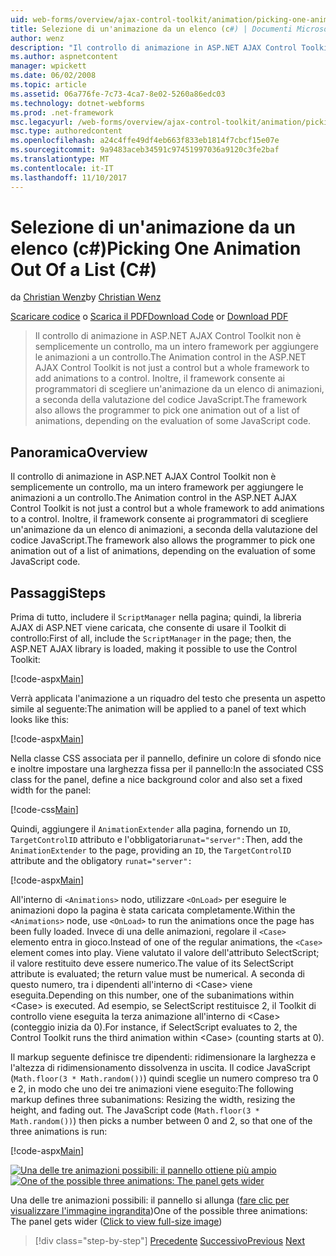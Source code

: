 ```yaml
---
uid: web-forms/overview/ajax-control-toolkit/animation/picking-one-animation-out-of-a-list-cs
title: Selezione di un'animazione da un elenco (c#) | Documenti Microsoft
author: wenz
description: "Il controllo di animazione in ASP.NET AJAX Control Toolkit non è semplicemente un controllo, ma un intero framework per aggiungere le animazioni a un controllo. Il framework anche autoriz..."
ms.author: aspnetcontent
manager: wpickett
ms.date: 06/02/2008
ms.topic: article
ms.assetid: 06a776fe-7c73-4ca7-8e02-5260a86edc03
ms.technology: dotnet-webforms
ms.prod: .net-framework
msc.legacyurl: /web-forms/overview/ajax-control-toolkit/animation/picking-one-animation-out-of-a-list-cs
msc.type: authoredcontent
ms.openlocfilehash: a24c4ffe49df4eb663f833eb1814f7cbcf15e07e
ms.sourcegitcommit: 9a9483aceb34591c97451997036a9120c3fe2baf
ms.translationtype: MT
ms.contentlocale: it-IT
ms.lasthandoff: 11/10/2017
---
```

<a name="picking-one-animation-out-of-a-list-c"></a><span data-ttu-id="c184e-104">Selezione di un'animazione da un elenco (c#)</span><span class="sxs-lookup"><span data-stu-id="c184e-104">Picking One Animation Out Of a List (C#)</span></span>
====================
<span data-ttu-id="c184e-105">da [Christian Wenz](https://github.com/wenz)</span><span class="sxs-lookup"><span data-stu-id="c184e-105">by [Christian Wenz](https://github.com/wenz)</span></span>

<span data-ttu-id="c184e-106">[Scaricare codice](http://download.microsoft.com/download/f/9/a/f9a26acd-8df4-4484-8a18-199e4598f411/Animation5.cs.zip) o [Scarica il PDF](http://download.microsoft.com/download/6/7/1/6718d452-ff89-4d3f-a90e-c74ec2d636a3/animation5CS.pdf)</span><span class="sxs-lookup"><span data-stu-id="c184e-106">[Download Code](http://download.microsoft.com/download/f/9/a/f9a26acd-8df4-4484-8a18-199e4598f411/Animation5.cs.zip) or [Download PDF](http://download.microsoft.com/download/6/7/1/6718d452-ff89-4d3f-a90e-c74ec2d636a3/animation5CS.pdf)</span></span>

> <span data-ttu-id="c184e-107">Il controllo di animazione in ASP.NET AJAX Control Toolkit non è semplicemente un controllo, ma un intero framework per aggiungere le animazioni a un controllo.</span><span class="sxs-lookup"><span data-stu-id="c184e-107">The Animation control in the ASP.NET AJAX Control Toolkit is not just a control but a whole framework to add animations to a control.</span></span> <span data-ttu-id="c184e-108">Inoltre, il framework consente ai programmatori di scegliere un'animazione da un elenco di animazioni, a seconda della valutazione del codice JavaScript.</span><span class="sxs-lookup"><span data-stu-id="c184e-108">The framework also allows the programmer to pick one animation out of a list of animations, depending on the evaluation of some JavaScript code.</span></span>


## <a name="overview"></a><span data-ttu-id="c184e-109">Panoramica</span><span class="sxs-lookup"><span data-stu-id="c184e-109">Overview</span></span>

<span data-ttu-id="c184e-110">Il controllo di animazione in ASP.NET AJAX Control Toolkit non è semplicemente un controllo, ma un intero framework per aggiungere le animazioni a un controllo.</span><span class="sxs-lookup"><span data-stu-id="c184e-110">The Animation control in the ASP.NET AJAX Control Toolkit is not just a control but a whole framework to add animations to a control.</span></span> <span data-ttu-id="c184e-111">Inoltre, il framework consente ai programmatori di scegliere un'animazione da un elenco di animazioni, a seconda della valutazione del codice JavaScript.</span><span class="sxs-lookup"><span data-stu-id="c184e-111">The framework also allows the programmer to pick one animation out of a list of animations, depending on the evaluation of some JavaScript code.</span></span>

## <a name="steps"></a><span data-ttu-id="c184e-112">Passaggi</span><span class="sxs-lookup"><span data-stu-id="c184e-112">Steps</span></span>

<span data-ttu-id="c184e-113">Prima di tutto, includere il `ScriptManager` nella pagina; quindi, la libreria AJAX di ASP.NET viene caricata, che consente di usare il Toolkit di controllo:</span><span class="sxs-lookup"><span data-stu-id="c184e-113">First of all, include the `ScriptManager` in the page; then, the ASP.NET AJAX library is loaded, making it possible to use the Control Toolkit:</span></span>

[!code-aspx[Main](picking-one-animation-out-of-a-list-cs/samples/sample1.aspx)]

<span data-ttu-id="c184e-114">Verrà applicata l'animazione a un riquadro del testo che presenta un aspetto simile al seguente:</span><span class="sxs-lookup"><span data-stu-id="c184e-114">The animation will be applied to a panel of text which looks like this:</span></span>

[!code-aspx[Main](picking-one-animation-out-of-a-list-cs/samples/sample2.aspx)]

<span data-ttu-id="c184e-115">Nella classe CSS associata per il pannello, definire un colore di sfondo nice e inoltre impostare una larghezza fissa per il pannello:</span><span class="sxs-lookup"><span data-stu-id="c184e-115">In the associated CSS class for the panel, define a nice background color and also set a fixed width for the panel:</span></span>

[!code-css[Main](picking-one-animation-out-of-a-list-cs/samples/sample3.css)]

<span data-ttu-id="c184e-116">Quindi, aggiungere il `AnimationExtender` alla pagina, fornendo un `ID`, `TargetControlID` attributo e l'obbligatoria`runat="server":`</span><span class="sxs-lookup"><span data-stu-id="c184e-116">Then, add the `AnimationExtender` to the page, providing an `ID`, the `TargetControlID` attribute and the obligatory `runat="server":`</span></span>

[!code-aspx[Main](picking-one-animation-out-of-a-list-cs/samples/sample4.aspx)]

<span data-ttu-id="c184e-117">All'interno di `<Animations>` nodo, utilizzare `<OnLoad>` per eseguire le animazioni dopo la pagina è stata caricata completamente.</span><span class="sxs-lookup"><span data-stu-id="c184e-117">Within the `<Animations>` node, use `<OnLoad>` to run the animations once the page has been fully loaded.</span></span> <span data-ttu-id="c184e-118">Invece di una delle animazioni, regolare il `<Case>` elemento entra in gioco.</span><span class="sxs-lookup"><span data-stu-id="c184e-118">Instead of one of the regular animations, the `<Case>` element comes into play.</span></span> <span data-ttu-id="c184e-119">Viene valutato il valore dell'attributo SelectScript; il valore restituito deve essere numerico.</span><span class="sxs-lookup"><span data-stu-id="c184e-119">The value of its SelectScript attribute is evaluated; the return value must be numerical.</span></span> <span data-ttu-id="c184e-120">A seconda di questo numero, tra i dipendenti all'interno di &lt;Case&gt; viene eseguita.</span><span class="sxs-lookup"><span data-stu-id="c184e-120">Depending on this number, one of the subanimations within &lt;Case&gt; is executed.</span></span> <span data-ttu-id="c184e-121">Ad esempio, se SelectScript restituisce 2, il Toolkit di controllo viene eseguita la terza animazione all'interno di &lt;Case&gt; (conteggio inizia da 0).</span><span class="sxs-lookup"><span data-stu-id="c184e-121">For instance, if SelectScript evaluates to 2, the Control Toolkit runs the third animation within &lt;Case&gt; (counting starts at 0).</span></span>

<span data-ttu-id="c184e-122">Il markup seguente definisce tre dipendenti: ridimensionare la larghezza e l'altezza di ridimensionamento dissolvenza in uscita. Il codice JavaScript (`Math.floor(3 * Math.random())`) quindi sceglie un numero compreso tra 0 e 2, in modo che uno dei tre animazioni viene eseguito:</span><span class="sxs-lookup"><span data-stu-id="c184e-122">The following markup defines three subanimations: Resizing the width, resizing the height, and fading out. The JavaScript code (`Math.floor(3 * Math.random())`) then picks a number between 0 and 2, so that one of the three animations is run:</span></span>

[!code-aspx[Main](picking-one-animation-out-of-a-list-cs/samples/sample5.aspx)]


<span data-ttu-id="c184e-123">[![Una delle tre animazioni possibili: il pannello ottiene più ampio](picking-one-animation-out-of-a-list-cs/_static/image2.png)](picking-one-animation-out-of-a-list-cs/_static/image1.png)</span><span class="sxs-lookup"><span data-stu-id="c184e-123">[![One of the possible three animations: The panel gets wider](picking-one-animation-out-of-a-list-cs/_static/image2.png)](picking-one-animation-out-of-a-list-cs/_static/image1.png)</span></span>

<span data-ttu-id="c184e-124">Una delle tre animazioni possibili: il pannello si allunga ([fare clic per visualizzare l'immagine ingrandita](picking-one-animation-out-of-a-list-cs/_static/image3.png))</span><span class="sxs-lookup"><span data-stu-id="c184e-124">One of the possible three animations: The panel gets wider ([Click to view full-size image](picking-one-animation-out-of-a-list-cs/_static/image3.png))</span></span>

>[!div class="step-by-step"]
<span data-ttu-id="c184e-125">[Precedente](animation-depending-on-a-condition-cs.md)
[Successivo](animating-in-response-to-user-interaction-cs.md)</span><span class="sxs-lookup"><span data-stu-id="c184e-125">[Previous](animation-depending-on-a-condition-cs.md)
[Next](animating-in-response-to-user-interaction-cs.md)</span></span>
